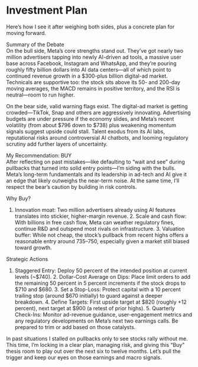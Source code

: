 # Investment Plan

Here’s how I see it after weighing both sides, plus a concrete plan for moving forward.

Summary of the Debate  
On the bull side, Meta’s core strengths stand out. They’ve got nearly two million advertisers tapping into newly AI-driven ad tools, a massive user base across Facebook, Instagram and WhatsApp, and they’re pouring roughly fifty billion dollars into AI data centers—all of which point to continued revenue growth in a $300-plus billion digital-ad market. Technicals are supportive too: the stock sits above its 50- and 200-day moving averages, the MACD remains in positive territory, and the RSI is neutral—room to run higher.

On the bear side, valid warning flags exist. The digital-ad market is getting crowded—TikTok, Snap and others are aggressively innovating. Advertising budgets are under pressure if the economy slides, and Meta’s recent volatility (from about $796 down to $738) plus weakening momentum signals suggest upside could stall. Talent exodus from its AI labs, reputational risks around controversial AI chatbots, and looming regulatory scrutiny add further layers of uncertainty.

My Recommendation: BUY  
After reflecting on past mistakes—like defaulting to “wait and see” during pullbacks that turned into solid entry points—I’m siding with the bulls. Meta’s long-term fundamentals and its leadership in ad-tech and AI give it an edge that likely outweighs the near-term noise. At the same time, I’ll respect the bear’s caution by building in risk controls.

Why Buy?  
1. Innovation moat: Two million advertisers already using AI features translates into stickier, higher-margin revenue. 2. Scale and cash flow: With billions in free cash flow, Meta can weather regulatory fines, continue R&D and outspend most rivals on infrastructure. 3. Valuation buffer: While not cheap, the stock’s pullback from recent highs offers a reasonable entry around $735–$750, especially given a market still biased toward growth.

Strategic Actions  
1. Staggered Entry: Deploy 50 percent of the intended position at current levels (~$740). 2. Dollar-Cost Average on Dips: Place limit orders to add the remaining 50 percent in 5 percent increments if the stock drops to $710 and $680. 3. Set a Stop-Loss: Protect capital with a 10 percent trailing stop (around $670 initially) to guard against a deeper breakdown. 4. Define Targets: First upside target at $820 (roughly +12 percent), next target at $900 (a retest of prior highs). 5. Quarterly Check-Ins: Monitor ad-revenue guidance, user-engagement metrics and any regulatory developments on Meta’s next two earnings calls. Be prepared to trim or add based on those catalysts.

In past situations I stalled on pullbacks only to see stocks rally without me. This time, I’m locking in a clear plan, managing risk, and giving this “Buy” thesis room to play out over the next six to twelve months. Let’s pull the trigger and keep our eyes on those earnings and macro signals.
